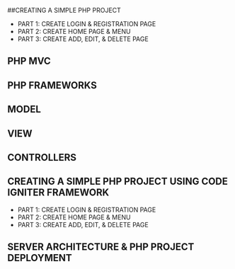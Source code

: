 ##CREATING A SIMPLE PHP PROJECT
- PART 1: CREATE LOGIN & REGISTRATION PAGE   
- PART 2: CREATE HOME PAGE & MENU
- PART 3: CREATE ADD, EDIT, & DELETE PAGE
## PHP MVC
## PHP FRAMEWORKS
## MODEL
## VIEW
## CONTROLLERS
## CREATING A SIMPLE PHP PROJECT USING CODE IGNITER FRAMEWORK 
- PART 1: CREATE LOGIN & REGISTRATION PAGE
- PART 2: CREATE HOME PAGE & MENU 
- PART 3: CREATE ADD, EDIT, & DELETE PAGE
## SERVER ARCHITECTURE & PHP PROJECT DEPLOYMENT
